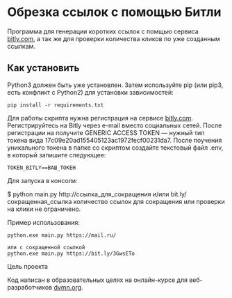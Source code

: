 # Обрезка ссылок с помощью Битли

Программа для генерации коротких ссылок с помщью сервиса [bitly.com](https://bitly.com/), а так же для проверки количества кликов по уже созданным ссылкам.
## Как установить

Python3 должен быть уже установлен. Затем используйте pip (или pip3, есть конфликт с Python2) для установки зависимостей:

`pip install -r requirements.txt`

Для работы скрипта нужна регистрация на сервисе [bitly.com](https://bitly.com/). Регистрируйтесь на Bitly через e-mail вместо социальных сетей. 
После регистрации на получите GENERIC ACCESS TOKEN — нужный тип токена вида 17c09e20ad155405123ac1972fecf00231da7.
После поучения уникального токена в папке со скриптом создайте текстовый файл .env, в который запишите следующее:

`TOKEN_BITLY==ВАШ_ТОКЕН`

Для запуска в консоли:

$ python main.py http://ссылка_для_сокращения и/или bit.ly/сокращенная_ссылка количество ссылок для сокращения или проверки на клики не ограничено.

Пример использования:

```
python.exe main.py https://mail.ru/

или с сокращенной ссылкой
python.exe main.py https://bit.ly/3GwsETo
```

Цель проекта

Код написан в образовательных целях на онлайн-курсе для веб-разработчиков [dvmn.org](https://dvmn.org/).